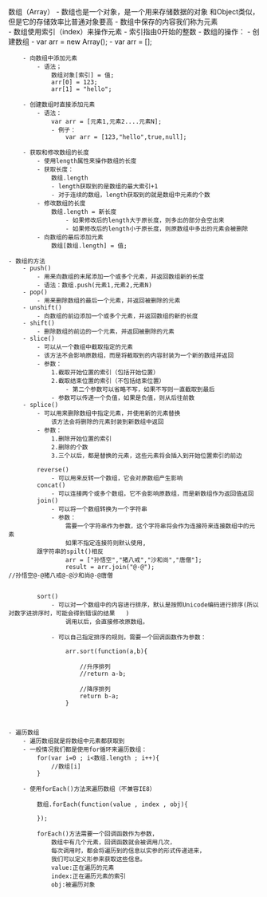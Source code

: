 数组（Array）
	- 数组也是一个对象，是一个用来存储数据的对象
		和Object类似，但是它的存储效率比普通对象要高
	- 数组中保存的内容我们称为元素	
	- 数组使用索引（index）来操作元素
	- 索引指由0开始的整数
	- 数组的操作：
		- 创建数组
			- var arr = new Array();
			- var arr = [];
			
		- 向数组中添加元素
			- 语法；
				数组对象[索引] = 值;
				arr[0] = 123;
				arr[1] = "hello";
				
		- 创建数组时直接添加元素
			- 语法：
				var arr = [元素1,元素2....元素N];
				- 例子：
					var arr = [123,"hello",true,null];
					
		- 获取和修改数组的长度
			- 使用length属性来操作数组的长度
			- 获取长度：
				数组.length
				- length获取到的是数组的最大索引+1
				- 对于连续的数组，length获取到的就是数组中元素的个数
			- 修改数组的长度
				数组.length = 新长度
					- 如果修改后的length大于原长度，则多出的部分会空出来
					- 如果修改后的length小于原长度，则原数组中多出的元素会被删除
			- 向数组的最后添加元素
				数组[数组.length] = 值;
				
	- 数组的方法
		- push()
			- 用来向数组的末尾添加一个或多个元素，并返回数组新的长度
			- 语法：数组.push(元素1,元素2,元素N)
		- pop()
			- 用来删除数组的最后一个元素，并返回被删除的元素
		- unshift()
			- 向数组的前边添加一个或多个元素，并返回数组的新的长度
		- shift()
			- 删除数组的前边的一个元素，并返回被删除的元素
		- slice()
			- 可以从一个数组中截取指定的元素
			- 该方法不会影响原数组，而是将截取到的内容封装为一个新的数组并返回
			- 参数：
				1.截取开始位置的索引（包括开始位置）
				2.截取结束位置的索引（不包括结束位置）
					- 第二个参数可以省略不写，如果不写则一直截取到最后
				- 参数可以传递一个负值，如果是负值，则从后往前数
		- splice()
			- 可以用来删除数组中指定元素，并使用新的元素替换
				该方法会将删除的元素封装到新数组中返回
			- 参数：
				1.删除开始位置的索引
				2.删除的个数
				3.三个以后，都是替换的元素，这些元素将会插入到开始位置索引的前边
				
            reverse()
		        - 可以用来反转一个数组，它会对原数组产生影响
	        concat()
		        - 可以连接两个或多个数组，它不会影响原数组，而是新数组作为返回值返回
	        join()
		        - 可以将一个数组转换为一个字符串
		        - 参数：
			        需要一个字符串作为参数，这个字符串将会作为连接符来连接数组中的元素
			        如果不指定连接符则默认使用,
			跟字符串的spilt()相反
			        arr = ["孙悟空","猪八戒","沙和尚","唐僧"];
		        	result = arr.join("@-@");                                   //孙悟空@-@猪八戒@-@沙和尚@-@唐僧
			        
			
	        sort()
		        - 可以对一个数组中的内容进行排序，默认是按照Unicode编码进行排序(所以对数字进排序时，可能会得到错误的结果   )
			        调用以后，会直接修改原数组。
			
		        - 可以自己指定排序的规则，需要一个回调函数作为参数：
		
	            	arr.sort(function(a,b){
				
				        //升序排列
				        //return a-b;
				
				        //降序排列
				        return b-a;
			        }				
				
				
				
	- 遍历数组
		- 遍历数组就是将数组中元素都获取到
		- 一般情况我们都是使用for循环来遍历数组：
			for(var i=0 ; i<数组.length ; i++){
				//数组[i]
			}
			
		- 使用forEach()方法来遍历数组（不兼容IE8）
		
			数组.forEach(function(value , index , obj){
			
			});
			
			forEach()方法需要一个回调函数作为参数，
				数组中有几个元素，回调函数就会被调用几次，
				每次调用时，都会将遍历到的信息以实参的形式传递进来，
				我们可以定义形参来获取这些信息。
				value:正在遍历的元素
				index:正在遍历元素的索引
				obj:被遍历对象
				